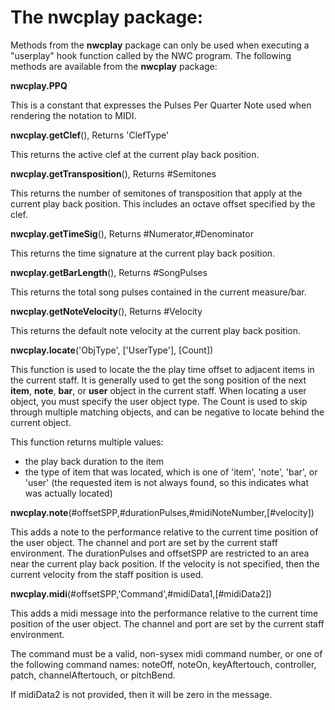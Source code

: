 # **The nwcplay package:**

Methods from the **nwcplay** package can only be used when executing a "userplay" hook function called by the NWC program. The following methods are available from the **nwcplay** package:

**nwcplay.PPQ**

This is a constant that expresses the Pulses Per Quarter Note used when rendering the notation to MIDI.

**nwcplay.getClef**(), Returns 'ClefType'

This returns the active clef at the current play back position.

**nwcplay.getTransposition**(), Returns #Semitones

This returns the number of semitones of transposition that apply at the current play back position. This includes an octave offset specified by the clef.

**nwcplay.getTimeSig**(), Returns #Numerator,#Denominator

This returns the time signature at the current play back position.

**nwcplay.getBarLength**(), Returns #SongPulses

This returns the total song pulses contained in the current measure/bar.

**nwcplay.getNoteVelocity**(), Returns #Velocity

This returns the default note velocity at the current play back position.

**nwcplay.locate**('ObjType', ['UserType'], [Count])

This function is used to locate the the play time offset to adjacent items in the current staff. It is generally used to get the song position of the next **item**, **note**, **bar**, or **user** object in the current staff. When locating a user object, you must specify the user object type. The Count is used to skip through multiple matching objects, and can be negative to locate behind the current object.

This function returns multiple values:

- the play back duration to the item
- the type of item that was located, which is one of 'item', 'note', 'bar', or 'user' (the requested item is not always found, so this indicates what was actually located)

**nwcplay.note**(#offsetSPP,#durationPulses,#midiNoteNumber,[#velocity])

This adds a note to the performance relative to the current time position of the user object. The channel and port are set by the current staff environment. The durationPulses and offsetSPP are restricted to an area near the current play back position. If the velocity is not specified, then the current velocity from the staff position is used.

**nwcplay.midi**(#offsetSPP,'Command',#midiData1,[#midiData2])

This adds a midi message into the performance relative to the current time position of the user object. The channel and port are set by the current staff environment.

The command must be a valid, non-sysex midi command number, or one of the following command names: noteOff, noteOn, keyAftertouch, controller, patch, channelAftertouch, or pitchBend.

If midiData2 is not provided, then it will be zero in the message.
